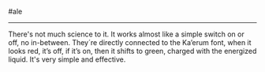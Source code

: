 #ale 

---

There's not much science to it. It works almost like a simple switch on or off, no in-between. They´re directly connected to the Ka’erum font, when it looks red, it’s off, if it’s on, then it shifts to green, charged with the energized liquid. It's very simple and effective.